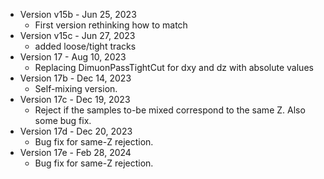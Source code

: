 

* Version v15b - Jun 25, 2023
   * First version rethinking how to match
* Version v15c - Jun 27, 2023
   * added loose/tight tracks
* Version 17 - Aug 10, 2023
   * Replacing DimuonPassTightCut for dxy and dz with absolute values
* Version 17b - Dec 14, 2023
   * Self-mixing version.
* Version 17c - Dec 19, 2023
   * Reject if the samples to-be mixed correspond to the same Z. Also some bug fix.
* Version 17d - Dec 20, 2023
   * Bug fix for same-Z rejection.
* Version 17e - Feb 28, 2024
   * Bug fix for same-Z rejection.
